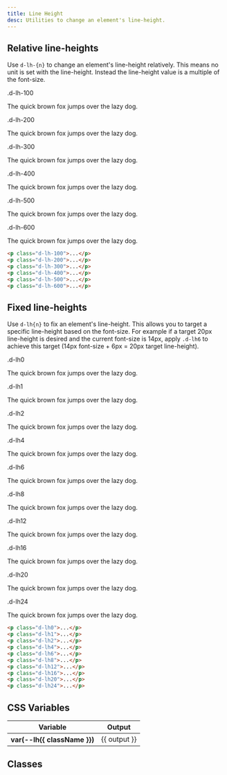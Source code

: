 ```yaml
---
title: Line Height
desc: Utilities to change an element's line-height.
---
```


## Relative line-heights

Use `d-lh-{n}` to change an element's line-height relatively. This means no unit is set with the line-height. Instead the line-height value is a multiple of the font-size.

<code-well-header class="d-d-flex d-jc-center d-fd-column d-p24 d-bgc-purple-100 d-w100p d-hmn102" custom>
  <div class="d-d-grid d-gg16 d-ai-center" style="grid-template-columns: 10rem 1fr">
    <div class="d-fs-100 d-ff-mono d-fc-purple-400 d-fco75">.d-lh-100</div>
    <div><p class="d-fs-300 d-lh-100 d-bgc-purple-200 d-bgo25">The quick brown fox jumps over the lazy dog.</p></div>
    <div class="d-fs-100 d-ff-mono d-fc-purple-400 d-fco75">.d-lh-200</div>
    <div><p class="d-fs-300 d-lh-200 d-bgc-purple-200 d-bgo25">The quick brown fox jumps over the lazy dog.</p></div>
    <div class="d-fs-100 d-ff-mono d-fc-purple-400 d-fco75">.d-lh-300</div>
    <div><p class="d-fs-300 d-lh-300 d-bgc-purple-200 d-bgo25">The quick brown fox jumps over the lazy dog.</p></div>
    <div class="d-fs-100 d-ff-mono d-fc-purple-400 d-fco75">.d-lh-400</div>
    <div><p class="d-fs-300 d-lh-400 d-bgc-purple-200 d-bgo25">The quick brown fox jumps over the lazy dog.</p></div>
    <div class="d-fs-100 d-ff-mono d-fc-purple-400 d-fco75">.d-lh-500</div>
    <div><p class="d-fs-300 d-lh-500 d-bgc-purple-200 d-bgo25">The quick brown fox jumps over the lazy dog.</p></div>
    <div class="d-fs-100 d-ff-mono d-fc-purple-400 d-fco75">.d-lh-600</div>
    <div><p class="d-fs-300 d-lh-600 d-bgc-purple-200 d-bgo25">The quick brown fox jumps over the lazy dog.</p></div>
  </div>
</code-well-header>

```html
<p class="d-lh-100">...</p>
<p class="d-lh-200">...</p>
<p class="d-lh-300">...</p>
<p class="d-lh-400">...</p>
<p class="d-lh-500">...</p>
<p class="d-lh-600">...</p>
```

## Fixed line-heights

Use `d-lh{n}` to fix an element's line-height. This allows you to target a specific line-height based on the font-size. For example if a target 20px line-height is desired and the current font-size is 14px, apply `.d-lh6` to achieve this target (14px font-size + 6px = 20px target line-height).

<code-well-header class="d-d-flex d-jc-center d-fd-column d-p24 d-bgc-gold-100 d-w100p d-hmn102" custom>
  <div class="d-d-grid d-gg16 d-ai-center" style="grid-template-columns: 10rem 1fr">
    <div class="d-fs-100 d-ff-mono d-fc-gold-300">.d-lh0</div>
    <div><p class="d-fs-300 d-lh0 d-fc-gold-500 d-bgc-gold-100 d-bgo50">The quick brown fox jumps over the lazy dog.</p></div>
    <div class="d-fs-100 d-ff-mono d-fc-gold-300">.d-lh1</div>
    <div><p class="d-fs-300 d-lh1 d-fc-gold-500 d-bgc-gold-100 d-bgo50">The quick brown fox jumps over the lazy dog.</p></div>
    <div class="d-fs-100 d-ff-mono d-fc-gold-300">.d-lh2</div>
    <div><p class="d-fs-300 d-lh2 d-fc-gold-500 d-bgc-gold-100 d-bgo50">The quick brown fox jumps over the lazy dog.</p></div>
    <div class="d-fs-100 d-ff-mono d-fc-gold-300">.d-lh4</div>
    <div><p class="d-fs-300 d-lh4 d-fc-gold-500 d-bgc-gold-100 d-bgo50">The quick brown fox jumps over the lazy dog.</p></div>
    <div class="d-fs-100 d-ff-mono d-fc-gold-300">.d-lh6</div>
    <div><p class="d-fs-300 d-lh6 d-fc-gold-500 d-bgc-gold-100 d-bgo50">The quick brown fox jumps over the lazy dog.</p></div>
    <div class="d-fs-100 d-ff-mono d-fc-gold-300">.d-lh8</div>
    <div><p class="d-fs-300 d-lh8 d-fc-gold-500 d-bgc-gold-100 d-bgo50">The quick brown fox jumps over the lazy dog.</p></div>
    <div class="d-fs-100 d-ff-mono d-fc-gold-300">.d-lh12</div>
    <div><p class="d-fs-300 d-lh12 d-fc-gold-500 d-bgc-gold-100 d-bgo50">The quick brown fox jumps over the lazy dog.</p></div>
    <div class="d-fs-100 d-ff-mono d-fc-gold-300">.d-lh16</div>
    <div><p class="d-fs-300 d-lh16 d-fc-gold-500 d-bgc-gold-100 d-bgo50">The quick brown fox jumps over the lazy dog.</p></div>
    <div class="d-fs-100 d-ff-mono d-fc-gold-300">.d-lh20</div>
    <div><p class="d-fs-300 d-lh20 d-fc-gold-500 d-bgc-gold-100 d-bgo50">The quick brown fox jumps over the lazy dog.</p></div>
    <div class="d-fs-100 d-ff-mono d-fc-gold-300">.d-lh24</div>
    <div><p class="d-fs-300 d-lh24 d-fc-gold-500 d-bgc-gold-100 d-bgo50">The quick brown fox jumps over the lazy dog.</p></div>
  </div>
</code-well-header>

```html
<p class="d-lh0">...</p>
<p class="d-lh1">...</p>
<p class="d-lh2">...</p>
<p class="d-lh4">...</p>
<p class="d-lh6">...</p>
<p class="d-lh8">...</p>
<p class="d-lh12">...</p>
<p class="d-lh16">...</p>
<p class="d-lh20">...</p>
<p class="d-lh24">...</p>
```

<script setup>
  import { lineHeight } from '@data/type.json';
</script>

## CSS Variables

<div class="d-h464 d-of-y-scroll d-bb d-bc-black-200">
  <table class="d-table dialtone-doc-table">
    <thead>
      <tr>
        <th scope="col" class="d-w25p">Variable</th>
        <th scope="col">Output</th>
      </tr>
    </thead>
    <tbody>
      <tr v-for="{ class: className, output } in lineHeight.slice(0, -1)">
        <th scope="row" class="d-ff-mono d-fc-purple-400 d-fw-normal d-fs-100">
          var(--lh{{ className }})
        </th>
        <td class="d-ff-mono d-fs-100">{{ output }}</td>
      </tr>
    </tbody>
  </table>
</div>

## Classes

<div class="d-h464 d-of-y-scroll d-bb d-bc-black-200">
  <utility-class-table>
    <template #content>
      <tbody>
        <tr v-for="{ class: className, output } in lineHeight.slice(0, -1)">
          <th scope="row" class="d-ff-mono d-fc-purple-400 d-fw-normal d-fs-100">
            .d-lh{{ className }}
          </th>
          <td class="d-ff-mono d-fs-100">
            line-height: var(--lh{{ className }}) !important;
          </td>
        </tr>
      </tbody>
    </template>
  </utility-class-table>
</div>

